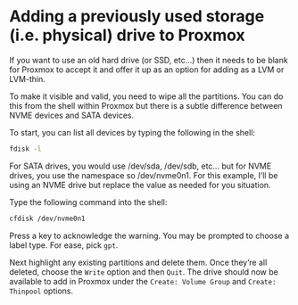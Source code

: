 # Adding a previously used storage (i.e. physical) drive to Proxmox

If you want to use an old hard drive (or SSD, etc…) then it needs to be blank for Proxmox to accept it and offer it up as an option for adding as a LVM or LVM-thin.

To make it visible and valid, you need to wipe all the partitions. You can do this from the shell within Proxmox but there is a subtle difference between NVME devices and SATA devices.

To start, you can list all devices by typing the following in the shell:

```bash
fdisk -l
```

For SATA drives, you would use /dev/sda, /dev/sdb, etc… but for NVME drives, you use the namespace so /dev/nvme0n1. For this example, I’ll be using an NVME drive but replace the value as needed for you situation.

Type the following command into the shell:

```bash
cfdisk /dev/nvme0n1
```

Press a key to acknowledge the warning. You may be prompted to choose a label type. For ease, pick `gpt`.

Next highlight any existing partitions and delete them. Once they’re all deleted, choose the `Write` option and then `Quit`. The drive should now be available to add in Proxmox under the `Create: Volume Group` and `Create: Thinpool` options.